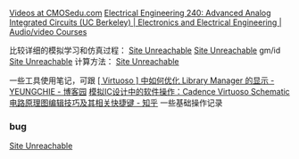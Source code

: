 [Videos at CMOSedu.com](https://cmosedu.com/videos/videos.htm)
[Electrical Engineering 240: Advanced Analog Integrated Circuits (UC Berkeley) | Electronics and Electrical Engineering | Audio/video Courses](http://www.infocobuild.com/education/audio-video-courses/electronics/ee240-berkeley.html)

比较详细的模拟学习和仿真过程：
[Site Unreachable](https://blog.csdn.net/qq_33599939/article/details/123928961)
[Site Unreachable](https://blog.csdn.net/qq_40987215/article/details/104722352)
gm/id
[Site Unreachable](https://blog.csdn.net/weixin_44115643/article/details/119419501)
计算方法：
[Site Unreachable](https://blog.csdn.net/weixin_44115643/article/details/119062516)

一些工具使用笔记，可跟
[[ Virtuoso ] 中如何优化 Library Manager 的显示 - YEUNGCHIE - 博客园](https://www.cnblogs.com/yeungchie/p/13520120.html)
[模拟IC设计中的软件操作：Cadence Virtuoso Schematic 电路原理图编辑技巧及其相关快捷键 - 知乎](https://zhuanlan.zhihu.com/p/574080087)    一些基础操作记录
### bug
[Site Unreachable](https://blog.csdn.net/weixin_43868685/article/details/127059192)
